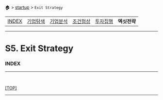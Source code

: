 🏠 > [startup](../) > `Exit Strategy`

<table>
  <tr>
    <td><a href="Readme.md">INDEX </a></td>
    <td><a href="../S1_Exploration/" >기업탐색</a></td>
    <td><a href="../S2_Analysis/" >기업분석</a></td>
    <td><a href="../S3_Negotiation/" >조건협상</a></td>
    <td><a href="../S4_Execution/" >투자집행</a></td>
    <td><b href="../S5_Exit/)" >엑싯전략</b></td>
  </tr>
</table>

---
# S5. Exit Strategy

### INDEX

---

<br/>

[[TOP]](#index)

---